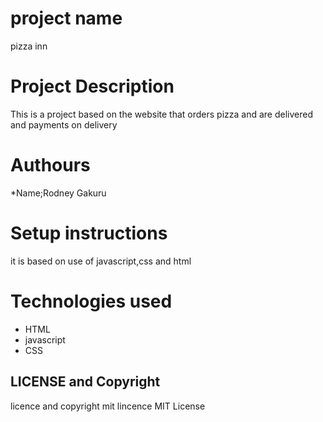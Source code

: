 # project name 
 pizza inn 
# Project Description
This is a project based on the website that orders pizza and are delivered and payments on delivery
# Authours 
*Name;Rodney Gakuru
# Setup instructions
it is based on use of javascript,css and html 
# Technologies used
* HTML
* javascript
* CSS
## LICENSE and Copyright
licence and copyright  mit lincence MIT License

